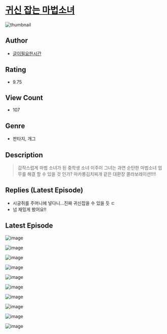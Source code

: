 # [귀신 잡는 마법소녀](https://comic.naver.com/bestChallenge/list?titleId=811356)
![thumbnail](https://image-comic.pstatic.net/user_contents_data/challenge_comic/2023/05/25/304054/upload_3775768448671560802_480x623.jpeg)

## Author
- [글이필요한시간](https://comic.naver.com/artistTitle?id=304054)

## Rating
- 9.75

## View Count
- 107

## Genre
- 판타지, 개그

## Description
> 갑작스럽게 마법 소녀가 된 중학생 소녀 이주이 그녀는 과연 순탄한 마법소녀 업무를 해결 할 수 있을 것 인가? 마카롱김치찌개 같은 대환장 콜라보레이션!!!!

## Replies (Latest Episode)
- 시궁쥐를 주머니에 넣다니...진짜 귀신잡을 수 있을 듯 ㄷ
- 넘 재밌게 봤어요!!

## Latest Episode
![image](https://image-comic.pstatic.net/user_contents_data/challenge_comic/2023/05/26/304054/upload_3774358655775027250.jpeg)

![image](https://image-comic.pstatic.net/user_contents_data/challenge_comic/2023/05/26/304054/upload_7234297435145712486.jpeg)

![image](https://image-comic.pstatic.net/user_contents_data/challenge_comic/2023/05/26/304054/upload_4122312502056203065.jpeg)

![image](https://image-comic.pstatic.net/user_contents_data/challenge_comic/2023/05/26/304054/upload_7221856482465309236.jpeg)

![image](https://image-comic.pstatic.net/user_contents_data/challenge_comic/2023/05/26/304054/upload_4121691089832980578.jpeg)

![image](https://image-comic.pstatic.net/user_contents_data/challenge_comic/2023/05/26/304054/upload_3474358226721846370.jpeg)

![image](https://image-comic.pstatic.net/user_contents_data/challenge_comic/2023/05/26/304054/upload_7378131165424924211.jpeg)

![image](https://image-comic.pstatic.net/user_contents_data/challenge_comic/2023/05/26/304054/upload_3545287489917892964.jpeg)

![image](https://image-comic.pstatic.net/user_contents_data/challenge_comic/2023/05/26/304054/upload_3689631586868945457.jpeg)

![image](https://image-comic.pstatic.net/user_contents_data/challenge_comic/2023/05/26/304054/upload_4049073839239750499.jpeg)
